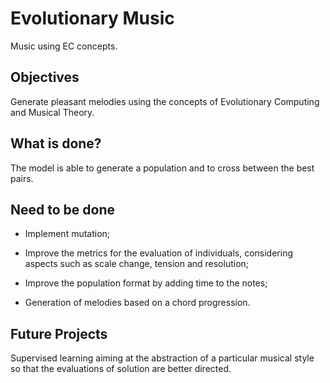 # Evolutionary Music
Music using EC concepts.


## Objectives
Generate pleasant melodies using the concepts of Evolutionary Computing and Musical Theory.

## What is done?
The model is able to generate a population and to cross between the best pairs.

## Need to be done
* Implement mutation;

* Improve the metrics for the evaluation of individuals, considering aspects such as scale change, tension and resolution;

* Improve the population format by adding time to the notes;

* Generation of melodies based on a chord progression.

## Future Projects
Supervised learning aiming at the abstraction of a particular musical style so that the evaluations of solution are better directed.
